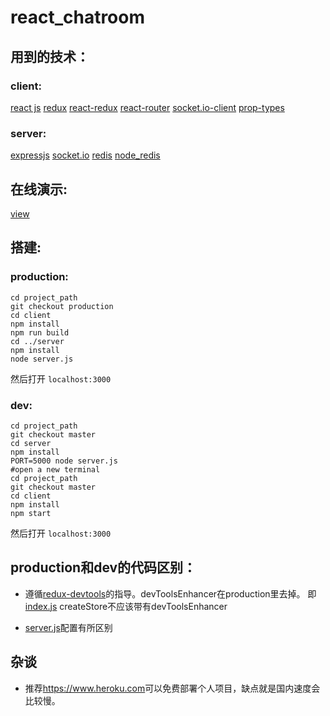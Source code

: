 # react_chatroom

## 用到的技术：
### client: 
[react js](https://reactjs.org/) 
[redux](https://github.com/reactjs/redux) 
[react-redux](https://github.com/reactjs/react-redux) 
[react-router](https://github.com/ReactTraining/react-router) 
[socket.io-client](https://socket.io/) 
[prop-types](https://github.com/facebook/prop-types) 

### server:
[expressjs](http://expressjs.com/) 
[socket.io](https://socket.io/)
[redis](https://redis.io/)
[node_redis](https://github.com/NodeRedis/node_redis)

## 在线演示:

[view](https://react-chatroom-yuan.herokuapp.com)


## 搭建:
### production:
```
cd project_path
git checkout production
cd client
npm install
npm run build
cd ../server
npm install
node server.js
```
然后打开 `localhost:3000`


### dev:
```
cd project_path
git checkout master
cd server
npm install
PORT=5000 node server.js
#open a new terminal
cd project_path
git checkout master
cd client
npm install
npm start
```
然后打开 `localhost:3000`

## production和dev的代码区别：
- 遵循[redux-devtools](https://github.com/gaearon/redux-devtools)的指导。devToolsEnhancer在production里去掉。
即 [index.js](client/src/index.js) createStore不应该带有devToolsEnhancer

- [server.js](server/server.js)配置有所区别

## 杂谈
- 推荐<https://www.heroku.com>可以免费部署个人项目，缺点就是国内速度会比较慢。
